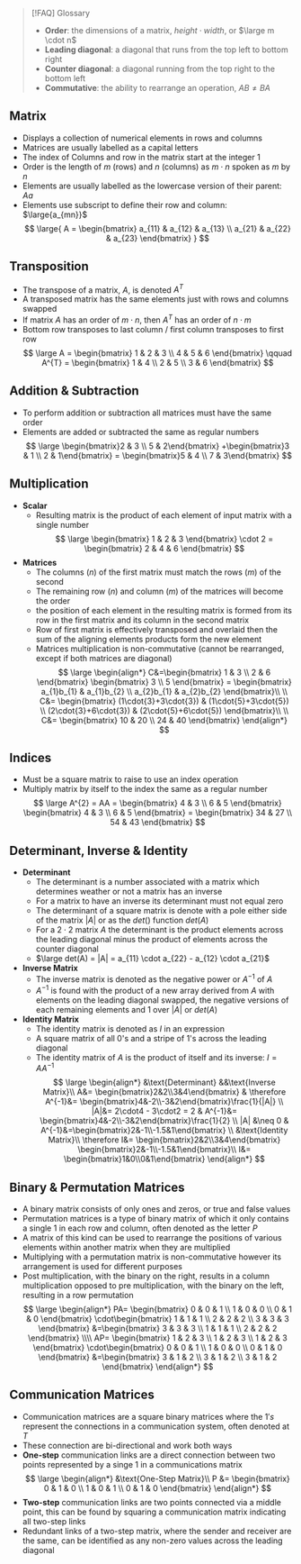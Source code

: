 > [!FAQ] Glossary
> - **Order**: the dimensions of a matrix, $height \cdot width$, or $\large m \cdot n$
> - **Leading diagonal**: a diagonal that runs from the top left to bottom right
> - **Counter diagonal**: a diagonal running from the top right to the bottom left
> - **Commutative**: the ability to rearrange an operation, $AB \neq BA$
## Matrix
- Displays a collection of numerical elements in rows and columns
- Matrices are usually labelled as a capital letters
- The index of Columns and row in the matrix start at the integer $1$
- Order is the length of $m$ (rows) and $n$ (columns) as $m \cdot n$ spoken as $m$ by $n$
- Elements are usually labelled as the lowercase version of their parent: $Aa$
- Elements use subscript to define their row and column: $\large{a_{mn}}$
$$
\large{
  A = \begin{bmatrix}
    a_{11} & a_{12} & a_{13} \\
    a_{21} & a_{22} & a_{23}
 \end{bmatrix}
}
$$
## Transposition
- The transpose of a matrix, $A$, is denoted $A^T$
- A transposed matrix has the same elements just with rows and columns swapped
- If matrix $A$ has an order of $m\cdot{n}$, then $A^T$ has an order of $n\cdot{m}$
- Bottom row transposes to last column / first column transposes to first row
$$
\large
  A = \begin{bmatrix} 1 & 2 & 3 \\ 4 & 5 & 6 \end{bmatrix} \qquad
  A^{T} = \begin{bmatrix} 1 & 4 \\ 2 & 5 \\ 3 & 6 \end{bmatrix}
$$
## Addition & Subtraction
- To perform addition or subtraction all matrices must have the same order
- Elements are added or subtracted the same as regular numbers
$$
\large
\begin{bmatrix}2 & 3 \\ 5 & 2\end{bmatrix}
+\begin{bmatrix}3 & 1 \\ 2 & 1\end{bmatrix}
= \begin{bmatrix}5 & 4 \\ 7 & 3\end{bmatrix}
$$
## Multiplication
- **Scalar**
	- Resulting matrix is the product of each element of input matrix with a single number
$$
\large
\begin{bmatrix} 1 &  2 & 3 \end{bmatrix} 
\cdot 2 
= \begin{bmatrix} 2 & 4 & 6 \end{bmatrix}
$$
- **Matrices**
	- The columns ($n$) of the first matrix must match the rows ($m$) of the second
	- The remaining row ($n$) and column ($m$) of the matrices will become the order
	- the position of each element in the resulting matrix is formed from its row in the first matrix and its column in the second matrix
	- Row of first matrix is effectively transposed and overlaid then the sum of the aligning elements products form the new element
	- Matrices multiplication is non-commutative (cannot be rearranged, except if both matrices are diagonal) 
$$
\large
\begin{align*}
	C&=\begin{bmatrix} 
		1 & 3 \\
		2 & 6
	\end{bmatrix}
	\begin{bmatrix} 
		3 \\ 5
	\end{bmatrix}
	= \begin{bmatrix}
		a_{1}b_{1} & a_{1}b_{2} \\
		a_{2}b_{1} & a_{2}b_{2}
	\end{bmatrix}\\ \\
	C&= \begin{bmatrix}
		(1\cdot{3}+3\cdot{3}) & (1\cdot{5}+3\cdot{5}) \\
		(2\cdot{3}+6\cdot{3}) & (2\cdot{5}+6\cdot{5})
	\end{bmatrix}\\ \\
	C&=  \begin{bmatrix}
		10 & 20 \\
		24 & 40
	\end{bmatrix}
\end{align*}
$$
## Indices
- Must be a square matrix to raise to use an index operation
- Multiply matrix by itself to the index the same as a regular number
$$
\large
A^{2} = AA =
\begin{bmatrix} 4 & 3 \\ 6 & 5 \end{bmatrix}
\begin{bmatrix} 4 & 3 \\ 6 & 5 \end{bmatrix}
=
\begin{bmatrix} 34 & 27 \\ 54 & 43 \end{bmatrix}
$$
## Determinant, Inverse & Identity
- **Determinant**
	- The determinant is a number associated with a matrix which determines weather or not a matrix has an inverse
	- For a matrix to have an inverse its determinant must not equal zero
	- The determinant of a square matrix is denote with a pole either side of the matrix $|A|$ or as the $det()$ function $det(A)$
	- For a $2\cdot2$ matrix $A$ the determinant is the product elements across the leading diagonal minus the product of elements across the counter diagonal
	- $\large det(A) = |A| = a_{11} \cdot a_{22} - a_{12} \cdot a_{21}$
- **Inverse Matrix**
	- The inverse matrix is denoted as the negative power or $A^{-1}$ of $A$
	- $A^{-1}$ is found with the product of a new array derived from $A$ with elements on the leading diagonal swapped, the negative versions of each remaining elements and $1$ over $|A|$ or $det(A)$
- **Identity Matrix**
	- The identity matrix is denoted as $I$ in an expression 
	- A square matrix of all $0$'s and a stripe of $1$'s across the leading diagonal
	- The identity matrix of $A$ is the product of itself and its inverse: $I = AA^{-1}$
$$
\large
\begin{align*}
&\text{Determinant} &&\text{Inverse Matrix}\\
A&= \begin{bmatrix}2&2\\3&4\end{bmatrix} &
\therefore A^{-1}&= \begin{bmatrix}4&-2\\-3&2\end{bmatrix}\frac{1}{|A|} \\
|A|&= 2\cdot4 - 3\cdot2 = 2 &
A^{-1}&= \begin{bmatrix}4&-2\\-3&2\end{bmatrix}\frac{1}{2} \\
|A| &\neq 0 &
A^{-1}&=\begin{bmatrix}2&-1\\-1.5&1\end{bmatrix} \\
&\text{Identity Matrix}\\
\therefore I&= 
  \begin{bmatrix}2&2\\3&4\end{bmatrix}
  \begin{bmatrix}2&-1\\-1.5&1\end{bmatrix}\\
I&= \begin{bmatrix}1&0\\0&1\end{bmatrix}
\end{align*}
$$
## Binary & Permutation Matrices
- A binary matrix consists of only ones and zeros, or true and false values
- Permutation matrices is a type of binary matrix of which it only contains a single $1$ in each row and column, often denoted as the letter $P$ 
- A matrix of this kind can be used to rearrange the positions of various elements within another matrix when they are multiplied
- Multiplying with a permutation matrix is non-commutative however its arrangement is used for different purposes
- Post multiplication, with the binary on the right, results in a column multiplication opposed to pre multiplication, with the binary on the left, resulting in a row permutation
$$
\large 
\begin{align*}
PA= \begin{bmatrix} 0 & 0 & 1 \\ 1 & 0 & 0 \\ 0 & 1 & 0 \end{bmatrix}
\cdot\begin{bmatrix} 1 & 1 & 1 \\ 2 & 2 & 2 \\ 3 & 3 & 3 \end{bmatrix}
&=\begin{bmatrix} 3 & 3 & 3 \\ 1 & 1 & 1 \\ 2 & 2 & 2 \end{bmatrix}
\\\\
AP= \begin{bmatrix} 1 & 2 & 3 \\ 1 & 2 & 3 \\ 1 & 2 & 3 \end{bmatrix}
\cdot\begin{bmatrix} 0 & 0 & 1 \\ 1 & 0 & 0 \\ 0 & 1 & 0 \end{bmatrix}
&=\begin{bmatrix} 3 & 1 & 2 \\ 3 & 1 & 2 \\ 3 & 1 & 2 \end{bmatrix}
\end{align*}
$$
## Communication Matrices
- Communication matrices are a square binary matrices where the $1's$ represent the connections in a communication system, often denoted at $T$
- These connection are bi-directional and work both ways
- **One-step** communication links are a direct connection between two points represented by a singe $1$ in a communications matrix
$$
\large
\begin{align*}
&\text{One-Step Matrix}\\
P &= 
\begin{bmatrix}
0 & 1 & 0 \\
1 & 0 & 1 \\
0 & 1 & 0
\end{bmatrix}
\end{align*}
$$
- **Two-step** communication links are two points connected via a middle point, this can be found by squaring a communication matrix indicating all two-step links
- Redundant links of a two-step matrix, where the sender and receiver are the same, can be identified as any non-zero values across the leading diagonal
$$
$$